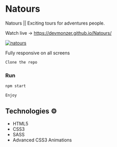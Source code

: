# Natours
Natours || Exciting tours for adventures people.

Watch live -> https://devmonzer.github.io/Natours/

<a href="https://ibb.co/Q9m02MG"><img src="https://i.ibb.co/2qKJDdB/natours.jpg" alt="natours" border="0"></a>

Fully responsive on all screens 

 
```bash
Clone the repo
```

### Run

```bash
npm start
```

```bash
Enjoy
```  

## Technologies ⚙️

* HTML5
* CSS3
* SASS
* Advanced CSS3 Animations
